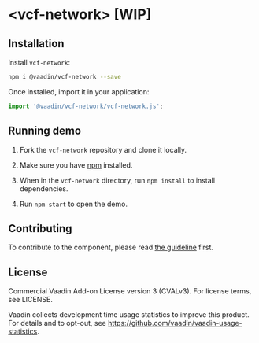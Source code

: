 # &lt;vcf-network&gt; [WIP]

## Installation

Install `vcf-network`:

```sh
npm i @vaadin/vcf-network --save
```

Once installed, import it in your application:

```js
import '@vaadin/vcf-network/vcf-network.js';
```

## Running demo

1. Fork the `vcf-network` repository and clone it locally.

1. Make sure you have [npm](https://www.npmjs.com/) installed.

1. When in the `vcf-network` directory, run `npm install` to install dependencies.

1. Run `npm start` to open the demo.

## Contributing

  To contribute to the component, please read [the guideline](https://github.com/vaadin/vaadin-core/blob/master/CONTRIBUTING.md) first.

## License

Commercial Vaadin Add-on License version 3 (CVALv3). For license terms, see LICENSE.

Vaadin collects development time usage statistics to improve this product. For details and to opt-out, see https://github.com/vaadin/vaadin-usage-statistics.